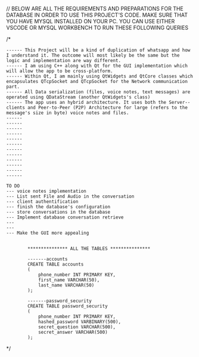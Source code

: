 // BELOW ARE ALL THE REQUIREMENTS AND PREPARATIONS FOR THE DATABASE IN ORDER TO USE THIS PROJECT'S CODE. MAKE SURE THAT YOU HAVE MYSQL INSTALLED ON YOUR PC. YOU CAN USE EITHER VSCODE OR MYSQL WORKBENCH TO RUN THESE FOLLOWING QUERIES


/* 

    ------ This Project will be a kind of duplication of whatsapp and how I understand it. The outcome will most likely be the same but the logic and implementation are way different.
    ------ I am using C++ along with Qt for the GUI implementation which will allow the app to be cross-platform.
    ------ Within Qt, I am mainly using QtWidgets and QtCore classes which encapsulates QTcpSocket and QTcpSocket for the Network communication part.
    ------ All Data serialization (files, voice notes, text messages) are operated using QDataStream (another QtWidgets's class)
    ------ The app uses an hybrid architecture. It uses both the Server--clients and Peer-to-Peer (P2P) Architecture for large (refers to the message's size in byte) voice notes and files.
    ------ 
    ------
    ------
    ------
    ------
    ------
    ------
    ------
    ------
    ------
    ------
    ------

    TO DO
    --- voice notes implementation
    --- List sent File and Audio in the conversation
    --- client authentification
    --- finish the database's configuration
    --- store conversations in the database
    --- Implement database conversation retrieve 
    --- 
    --- 
    --- Make the GUI more appealing 


            *************** ALL THE TABLES ***************

            -------accounts
            CREATE TABLE accounts
            (
                phone_number INT PRIMARY KEY,
                first_name VARCHAR(50),
                last_name VARCHAR(50)
            );

            -------password_security
            CREATE TABLE password_security
            (
                phone_number INT PRIMARY KEY,
                hashed_password VARBINARY(500),
                secret_question VARCHAR(500),
                secret_answer VARCHAR(500)
            );




















*/



